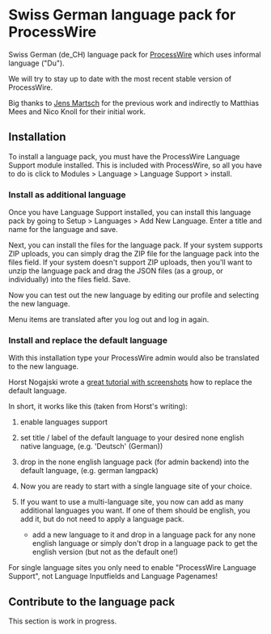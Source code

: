 # Swiss German language pack for ProcessWire
Swiss German (de_CH) language pack for [ProcessWire](http://processwire.com) which uses informal language ("Du").

We will try to stay up to date with the most recent stable version of ProcessWire.

Big thanks to [Jens Martsch](https://github.com/jmartsch) for the previous work and indirectly to Matthias Mees and Nico Knoll for their initial work.

## Installation
To install a language pack, you must have the ProcessWire Language Support module installed. This is included with ProcessWire, so all you have to do is click to Modules > Language > Language Support > install.

### Install as additional language
Once you have Language Support installed, you can install this language pack by going to Setup > Languages > Add New Language. Enter a title and name for the language and save.

Next, you can install the files for the language pack. If your system supports ZIP uploads, you can simply drag the ZIP file for the language pack into the files field. If your system doesn't support ZIP uploads, then you'll want to unzip the language pack and drag the JSON files (as a group, or individually) into the files field. Save.

Now you can test out the new language by editing our profile and selecting the new language.

Menu items are translated after you log out and log in again.

### Install and replace the default language
With this installation type your ProcessWire admin would also be translated to the new language.

Horst Nogajski wrote a [great tutorial with screenshots](https://processwire.com/talk/topic/23627-change-default-language-to-be-none-english-walk-trough/) how to replace the default language.

In short, it works like this (taken from Horst's writing):
1) enable languages support 

2) set title / label of the default language to your desired none english native language, (e.g. 'Deutsch' (German))

3) drop in the none english language pack (for admin backend) into the default language, (e.g. german langpack)

4) Now you are ready to start with a single language site of your choice.

5) If you want to use a multi-language site, you now can add as many additional languages you want. If one of them should be english, you add it, but do not need to apply a language pack.
    - add a new language to it and drop in a language pack for any none english language or simply don't drop in a language pack to get the english version (but not as the default one!)

For single language sites you only need to enable "ProcessWire Language Support", not Language Inputfields and Language Pagenames!

## Contribute to the language pack
This section is work in progress.
